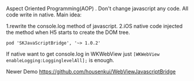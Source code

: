   Aspect Oriented Programming(AOP) .
  Don't change javascript any code. All code write in native.
  Main idea: 
 
  1.rewrite the console.log method of javascript.       2.iOS native code injected the method when H5 starts to create the DOM tree.


```pod 'SKJavaScriptBridge', '~> 1.0.2'```

If native want to get console.log in WKWebView just
```[WKWebView enableLogging:LogginglevelAll];``` is enough.

Newer Demo https://github.com/housenkui/WebViewJavascriptBridge
